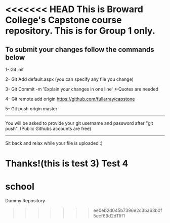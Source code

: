 <<<<<<< HEAD
This is Broward College's Capstone course repository. This is for Group 1 only.
===============================================================================

To submit your changes follow the commands below
------------------------------------------------

1- Git init 

2- Git Add default.aspx (you can specify any file you change)

3- Git Commit -m 'Explain your changes in one line' <-Quotes are needed

4- Git remote add origin https://github.com/fullarray/capstone

5- Git push origin master


--------------------------------------------

You will be asked to provide your 
git username and password after "git push". 
(Public Githubs accounts are free)

--------------------------------------------


Sit back and relax while your file is uploaded :)


Thanks!(this is test 3)
Test 4
=======
school
======

Dummy Repository
>>>>>>> ee0eb2d045b7396e2c3ba63b0f5ecf69d2d11ff1
